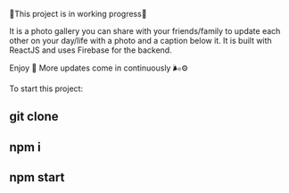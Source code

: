 🌱This project is in working progress🌱

It is a photo gallery you can share with your friends/family to update each other on your day/life with a photo and a caption below it. 
It is built with ReactJS and uses Firebase for the backend. 

Enjoy 🌼 
More updates come in continuously 🌬⚙️

To start this project:

## git clone <this repo>
## npm i
## npm start
